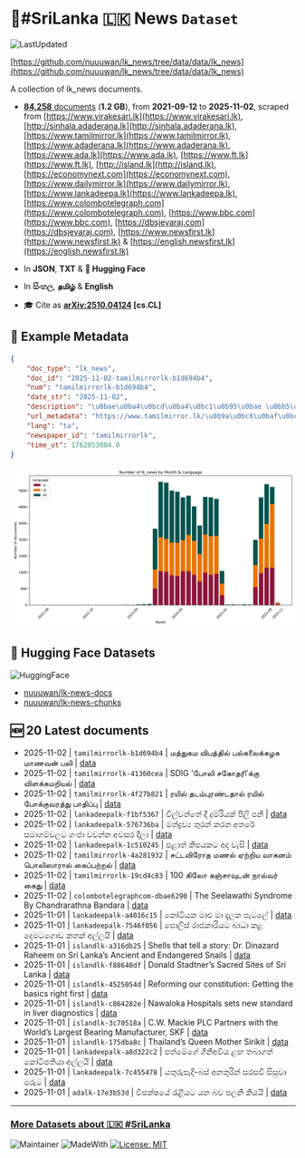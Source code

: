 # 📄#SriLanka 🇱🇰 News `Dataset`

![LastUpdated](https://img.shields.io/badge/last_updated-2025--11--02_09:08:10-green)

[https://github.com/nuuuwan/lk_news/tree/data/data/lk_news](https://github.com/nuuuwan/lk_news/tree/data/data/lk_news)

A collection of lk_news documents.

- [**84,258** documents](https://github.com/nuuuwan/lk_news/tree/data/data/lk_news) (**1.2 GB**), from **2021-09-12** to **2025-11-02**, scraped from [https://www.virakesari.lk](https://www.virakesari.lk), [http://sinhala.adaderana.lk](http://sinhala.adaderana.lk), [https://www.tamilmirror.lk](https://www.tamilmirror.lk), [https://www.adaderana.lk](https://www.adaderana.lk), [https://www.ada.lk](https://www.ada.lk), [https://www.ft.lk](https://www.ft.lk), [http://island.lk](http://island.lk), [https://economynext.com](https://economynext.com), [https://www.dailymirror.lk](https://www.dailymirror.lk), [https://www.lankadeepa.lk](https://www.lankadeepa.lk), [https://www.colombotelegraph.com](https://www.colombotelegraph.com), [https://www.bbc.com](https://www.bbc.com), [https://dbsjeyaraj.com](https://dbsjeyaraj.com), [https://www.newsfirst.lk](https://www.newsfirst.lk) & [https://english.newsfirst.lk](https://english.newsfirst.lk)

- In **JSON**, **TXT** & **🤗 Hugging Face**

- In **සිංහල**, **தமிழ்** & **English**

- 🎓 Cite as **[arXiv:2510.04124](https://arxiv.org/abs/2510.04124) [cs.CL]**

## 📝 Example Metadata

```json
{
    "doc_type": "lk_news",
    "doc_id": "2025-11-02-tamilmirrorlk-b1d694b4",
    "num": "tamilmirrorlk-b1d694b4",
    "date_str": "2025-11-02",
    "description": "\u0bae\u0ba4\u0bcd\u0ba4\u0bc1\u0b95\u0bae \u0bb5\u0bbf\u0baa\u0ba4\u0bcd\u0ba4\u0bbf\u0bb2\u0bcd \u0baa\u0bb2\u0bcd\u0b95\u0bb2\u0bc8\u0b95\u0bcd\u0b95\u0bb4\u0b95 \u0bae\u0bbe\u0ba3\u0bb5\u0ba9\u0bcd \u0baa\u0bb2\u0bbf",
    "url_metadata": "https://www.tamilmirror.lk/\u0b9a\u0bc6\u0baf\u0bcd\u0ba4\u0bbf\u0b95\u0bb3\u0bcd/\u0bae\u0ba4\u0bcd\u0ba4\u0bc1\u0b95\u0bae-\u0bb5\u0bbf\u0baa\u0ba4\u0bcd\u0ba4\u0bbf\u0bb2\u0bcd-\u0baa\u0bb2\u0bcd\u0b95\u0bb2\u0bc8\u0b95\u0bcd\u0b95\u0bb4\u0b95-\u0bae\u0bbe\u0ba3\u0bb5\u0ba9\u0bcd-\u0baa\u0bb2\u0bbf/175-367187",
    "lang": "ta",
    "newspaper_id": "tamilmirrorlk",
    "time_ut": 1762053004.0
}
```

![Chart](https://raw.githubusercontent.com/nuuuwan/lk_news/refs/heads/data/data/lk_news/docs_by_month_and_lang.png)

## 🤗 Hugging Face Datasets

![HuggingFace](https://img.shields.io/badge/-HuggingFace-FDEE21?style=for-the-badge&logo=HuggingFace)

- [nuuuwan/lk-news-docs](https://huggingface.co/datasets/nuuuwan/lk-news-docs)
- [nuuuwan/lk-news-chunks](https://huggingface.co/datasets/nuuuwan/lk-news-chunks)

## 🆕 20 Latest documents

- 2025-11-02 | `tamilmirrorlk-b1d694b4` | மத்துகம விபத்தில் பல்கலைக்கழக மாணவன் பலி | [data](https://github.com/nuuuwan/lk_news/tree/data/data/lk_news/2020s/2025/2025-11-02-tamilmirrorlk-b1d694b4)
- 2025-11-02 | `tamilmirrorlk-41360cea` | SDIG ’போலி சகோதரி’க்கு விளக்கமறியல் | [data](https://github.com/nuuuwan/lk_news/tree/data/data/lk_news/2020s/2025/2025-11-02-tamilmirrorlk-41360cea)
- 2025-11-02 | `tamilmirrorlk-4f27b821` | ரயில் தடம்புரண்டதால்  ரயில் போக்குவரத்து  பாதிப்பு | [data](https://github.com/nuuuwan/lk_news/tree/data/data/lk_news/2020s/2025/2025-11-02-tamilmirrorlk-4f27b821)
- 2025-11-02 | `lankadeepalk-f1bf5367` | විල්වත්තේ දී දුම්රියක් පීලි පනී | [data](https://github.com/nuuuwan/lk_news/tree/data/data/lk_news/2020s/2025/2025-11-02-lankadeepalk-f1bf5367)
- 2025-11-02 | `lankadeepalk-576736ba` | මත්ද්‍රව්‍ය තුරන් කරන අතරේ සමාගම්වලට ගංජා වවන්න අවසර දීලා | [data](https://github.com/nuuuwan/lk_news/tree/data/data/lk_news/2020s/2025/2025-11-02-lankadeepalk-576736ba)
- 2025-11-02 | `lankadeepalk-1c510245` | පළාත් කීපයකට අද වැසි | [data](https://github.com/nuuuwan/lk_news/tree/data/data/lk_news/2020s/2025/2025-11-02-lankadeepalk-1c510245)
- 2025-11-02 | `tamilmirrorlk-4a281932` | சட்டவிரோத மணல் ஏற்றிய வாகனம் பொலிஸாரால் கைப்பற்றல் | [data](https://github.com/nuuuwan/lk_news/tree/data/data/lk_news/2020s/2025/2025-11-02-tamilmirrorlk-4a281932)
- 2025-11-02 | `tamilmirrorlk-19cd4c83` | 100 கிலோ கஞ்சாவுடன் நால்வர் கைது | [data](https://github.com/nuuuwan/lk_news/tree/data/data/lk_news/2020s/2025/2025-11-02-tamilmirrorlk-19cd4c83)
- 2025-11-02 | `colombotelegraphcom-dbae6290` | The Seelawathi Syndrome By Chandrarathna Bandara | [data](https://github.com/nuuuwan/lk_news/tree/data/data/lk_news/2020s/2025/2025-11-02-colombotelegraphcom-dbae6290)
- 2025-11-01 | `lankadeepalk-a4016c15` | කෝටියක මාළු මා දැලක පැටලේ | [data](https://github.com/nuuuwan/lk_news/tree/data/data/lk_news/2020s/2025/2025-11-01-lankadeepalk-a4016c15)
- 2025-11-01 | `lankadeepalk-7546f056` | පොලිස් රාජකාරියට බාධා කළ දෙමටගොඩ කතක් අල්ලයි | [data](https://github.com/nuuuwan/lk_news/tree/data/data/lk_news/2020s/2025/2025-11-01-lankadeepalk-7546f056)
- 2025-11-01 | `islandlk-a316db25` | Shells that tell a story: Dr. Dinazard Raheem on Sri Lanka’s Ancient and Endangered Snails | [data](https://github.com/nuuuwan/lk_news/tree/data/data/lk_news/2020s/2025/2025-11-01-islandlk-a316db25)
- 2025-11-01 | `islandlk-f88640df` | Donald Stadtner’s Sacred Sites of Sri Lanka | [data](https://github.com/nuuuwan/lk_news/tree/data/data/lk_news/2020s/2025/2025-11-01-islandlk-f88640df)
- 2025-11-01 | `islandlk-4525054d` | Reforming our constitution: Getting the basics right first | [data](https://github.com/nuuuwan/lk_news/tree/data/data/lk_news/2020s/2025/2025-11-01-islandlk-4525054d)
- 2025-11-01 | `islandlk-c864282e` | Nawaloka Hospitals sets new standard in liver diagnostics | [data](https://github.com/nuuuwan/lk_news/tree/data/data/lk_news/2020s/2025/2025-11-01-islandlk-c864282e)
- 2025-11-01 | `islandlk-3c70518a` | C.W. Mackie PLC Partners with the World’s Largest Bearing Manufacturer, SKF | [data](https://github.com/nuuuwan/lk_news/tree/data/data/lk_news/2020s/2025/2025-11-01-islandlk-3c70518a)
- 2025-11-01 | `islandlk-175dba8c` | Thailand’s Queen Mother Sirikit | [data](https://github.com/nuuuwan/lk_news/tree/data/data/lk_news/2020s/2025/2025-11-01-islandlk-175dba8c)
- 2025-11-01 | `lankadeepalk-a8d322c2` | පත්මේගේ ගිනිඅවිය ළඟ තබාගත් කෝටිපතියා අල්ලයි | [data](https://github.com/nuuuwan/lk_news/tree/data/data/lk_news/2020s/2025/2025-11-01-lankadeepalk-a8d322c2)
- 2025-11-01 | `lankadeepalk-7c455478` | යතුරුපැදි-බස් අනතුරින් සරසවි සිසුවා මරුට | [data](https://github.com/nuuuwan/lk_news/tree/data/data/lk_news/2020s/2025/2025-11-01-lankadeepalk-7c455478)
- 2025-11-01 | `adalk-17e3b53d` | විපක්ෂයේ රැළියට යන බව පලනි කියයි | [data](https://github.com/nuuuwan/lk_news/tree/data/data/lk_news/2020s/2025/2025-11-01-adalk-17e3b53d)

---

### [More Datasets about 🇱🇰 #SriLanka](https://github.com/nuuuwan/lk_datasets)

![Maintainer](https://img.shields.io/badge/maintainer-nuuuwan-red)
![MadeWith](https://img.shields.io/badge/made_with-python-blue)
[![License: MIT](https://img.shields.io/badge/License-MIT-yellow.svg)](https://opensource.org/licenses/MIT)
